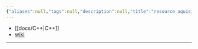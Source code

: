```yaml
---
{"aliases":null,"tags":null,"description":null,"title":"resource aquisition is initialization {c++}","created":"2024-01-10T15:11:39","updated":"2024-01-10T15:11:50","dg-publish":true,"permalink":"/docs/resource aquisition is initialization {c++}/","dgPassFrontmatter":true}
---
```


- [[docs/C++\|C++]]
- [wiki](https://en.wikipedia.org/wiki/Resource_acquisition_is_initialization)
---
